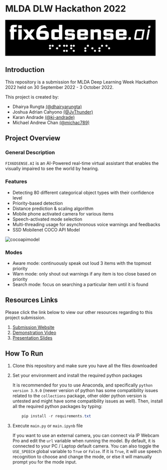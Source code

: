 # MLDA DLW Hackathon 2022

![title_logo](assets/title_logo.png?raw=true)

## Introduction

This repository is a submission for MLDA Deep Learning Week Hackathon 2022 held on 30 September 2022 - 3 October 2022.

This project is created by:

- Dhairya Rungta [(@dhairyarungta)](https://github.com/dhairyarungta)
- Joshua Adrian Cahyono [(@JvThunder)](https://github.com/JvThunder)
- Karan Andrade [(@kj-andrade)](https://github.com/kj-andrade)
- Michael Andrew Chan [(@michac789)](https://github.com/michac789)

## Project Overview

### General Description

`FIX6DSENSE.AI` is an AI-Powered real-time virtual assistant that enables the visually impaired to see the world by hearing.

### Features

- Detecting 80 different categorical object types with their confidence level
- Priority-based detection
- Distance prediction & scaling algorithm
- Mobile phone activated camera for various items
- Speech-activated mode selection
- Multi-threading usage for asynchronous voice warnings and feedbacks
- SSD Mobilenet COCO API Model

![cocoapimodel](https://i.stack.imgur.com/g30dc.png)

### Modes

- Aware mode: continuously speak out loud 3 items with the topmost priority
- Warn mode: only shout out warnings if any item is too close based on priority
- Search mode: focus on searching a particular item until it is found

## Resources Links

Please click the link below to view our other resources regarding to this project submission.

1. [Submission Website](https://devpost.com/software/fix6dsense-ai)
2. [Demonstration Video](TODO)
3. [Presentation Slides](TODO)

## How To Run

1. Clone this repository and make sure you have all the files downloaded

2. Set your environment and install the required python packages

    It is recommended for you to use Anaconda, and specifically `python version 3.9.0` (newer version of python has some compatibility issues related to the `collections` package, other older python version is untested and might have some compatibility issues as well). Then, install all the required python packages by typing:

    ```powershell
        pip install -r requirements.txt
    ```

3. Execute `main.py` or `main.ipynb` file

    If you want to use an external camera, you can connect via IP Webcam Pro and edit the `url` variable when running the model. By default, it is connected to your PC / Laptop default camera. You can also toggle the `USE_SPEECH` global variable to `True` or `False`. If it is `True`, it will use speech recognition to choose and change the mode, or else it will manually prompt you for the mode input.
